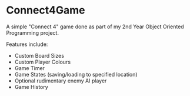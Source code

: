 # Connect4Game

A simple "Connect 4" game done as part of my 2nd Year Object Oriented Programming project.

Features include:
- Custom Board Sizes
- Custom Player Colours
- Game Timer
- Game States (saving/loading to specified location)
- Optional rudimentary enemy AI player
- Game History

